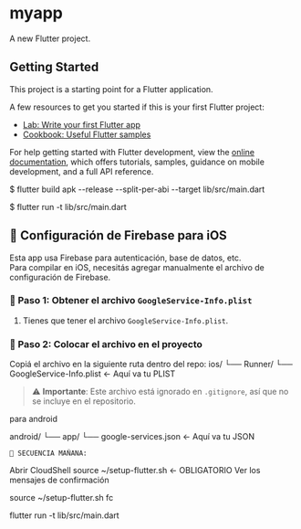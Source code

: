 # myapp

A new Flutter project.

## Getting Started

This project is a starting point for a Flutter application.

A few resources to get you started if this is your first Flutter project:

- [Lab: Write your first Flutter app](https://docs.flutter.dev/get-started/codelab)
- [Cookbook: Useful Flutter samples](https://docs.flutter.dev/cookbook)

For help getting started with Flutter development, view the
[online documentation](https://docs.flutter.dev/), which offers tutorials,
samples, guidance on mobile development, and a full API reference.


$ flutter build apk --release --split-per-abi --target lib/src/main.dart

$ flutter run -t lib/src/main.dart

## 🔧 Configuración de Firebase para iOS

Esta app usa Firebase para autenticación, base de datos, etc.  
Para compilar en iOS, necesitás agregar manualmente el archivo de configuración de Firebase.

### 📄 Paso 1: Obtener el archivo `GoogleService-Info.plist`
1. Tienes que tener el archivo `GoogleService-Info.plist`.

### 📁 Paso 2: Colocar el archivo en el proyecto
Copiá el archivo en la siguiente ruta dentro del repo:
ios/
└── Runner/
    └── GoogleService-Info.plist  ← Aquí va tu PLIST

> ⚠️ **Importante**: Este archivo está ignorado en `.gitignore`, así que no se incluye en el repositorio.


para android

android/
└── app/
    └── google-services.json  ← Aquí va tu JSON

    🎯 SECUENCIA MAÑANA:

Abrir CloudShell
source ~/setup-flutter.sh ← OBLIGATORIO
Ver los mensajes de confirmación

source ~/setup-flutter.sh
fc

flutter run -t lib/src/main.dart

